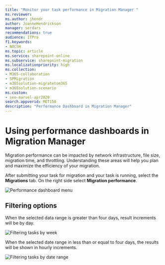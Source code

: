 ```yaml
---
title: "Monitor your task performance in Migration Manager "
ms.reviewer: 
ms.author: jhendr
author: JoanneHendrickson
manager: serdars
recommendations: true
audience: ITPro
f1.keywords:
- NOCSH
ms.topic: article
ms.service: sharepoint-online
ms.subservice: sharepoint-migration
ms.localizationpriority: high
ms.collection: 
- M365-collaboration
- SPMigration
- m365solution-migratetom365
- m365solution-scenario
ms.custom:
- seo-marvel-apr2020
search.appverid: MET150
description: "Performance Dashboard in Migration Manager"
---
```


# Using performance dashboards in Migration Manager

Migration performance can be impacted by network infrastructure, file size, migration time, and throttling.  Understanding these areas will help you plan and maximize the efficiency of your migration.

After submitting your task for migration and your task is running, select the **Migrations** tab. On the right side select **Migration performance**.


![Performance dashboard menu](media/mm-performance-dashboard-overview.png)



## Filtering options

When the selected data range is greater than four days, result increments will be by day.

![Filtering tasks by week](media/mm-performance-dashboard.png)


When the selected date range in less than or equal to four days, the results will be shown in hourly increments.

![Filtering tasks by date range](media/mm-performance-dashboard-dates.png)
